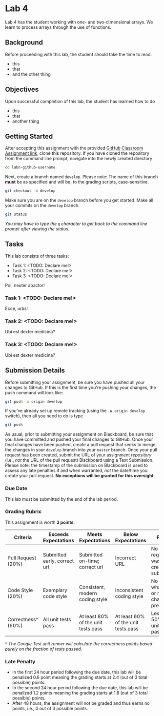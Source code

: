 # Lab 4

Lab 4 has the student working with one- and two-dimensional arrays. We learn to process arrays through the use of functions.

## Background

Before proceeding with this lab, the student should take the time to read:

* this
* that
* and the other thing

## Objectives

Upon successful completion of this lab, the student has learned how to do

* this
* that
* another thing

## Getting Started

After accepting this assignment with the provided [GitHub Classroom Assignment link](https://classroom.github.com/fill-me-in), clone this repository. If you have cloned the repository from the command line prompt, navigate into the newly created directory

```bash
cd labn-github-username
```

Next, create a branch named `develop`. Please note: The name of this branch **must** be as specified and will be, to the grading scripts, case-sensitive.

```bash
git checkout -b develop
```

Make sure you are on the `develop` branch before you get started. Make all your commits on the `develop` branch.

```bash
git status
```

_You may have to type the `q` character to get back to the command line prompt after viewing the status._

## Tasks

This lab consists of three tasks:

- Task 1: <TODO: Declare me!>
- Task 2: <TODO: Declare me!>
- Task 3: <TODO: Declare me!>

Pol, neuter abactor!

### Task 1: <TODO: Declare me!>

Ecce, urbs!

### Task 2: <TODO: Declare me!>

Ubi est dexter medicina?

### Task 3: <TODO: Declare me!>

Ubi est dexter medicina?

## Submission Details

Before submitting your assignment, be sure you have pushed all your changes to GitHub. If this is the first time you're pushing your changes, the push command will look like:

```bash
git push -u origin develop
```

If you've already set up remote tracking (using the `-u origin develop` switch), then all you need to do is type

```bash
git push
```

As usual, prior to submitting your assignment on Blackboard, be sure that you have committed and pushed your final changes to GitHub. Once your final changes have been pushed, create a pull request that seeks to merge the changes in your `develop` branch into your `master` branch. Once your pull request has been created, submit the URL of your assignment _repository_ (i.e., _not_ the URL of the pull request) Blackboard using a Text Submission. Please note: the timestamp of the submission on Blackboard is used to assess any late penalties if and when warranted, _not_ the date/time you create your pull request. **No exceptions will be granted for this oversight**.

### Due Date

This lab must be submitted by the end of the lab period.

### Grading Rubric

This assignment is worth **3 points**.

| Criteria           | Exceeds Expectations         | Meets Expectations                  | Below Expectations                  | Failure                                        |
|--------------------|------------------------------|-------------------------------------|-------------------------------------|------------------------------------------------|
| Pull Request (20%) | Submitted early, correct url | Submitted on-time; correct url      | Incorrect URL                       | No pull request was created or submitted       |
| Code Style (20%)   | Exemplary code style         | Consistent, modern coding style     | Inconsistent coding style           | No style whatsoever or no code changes present |
| Correctness^ (60%) | All unit tests pass          | At least 80% of the unit tests pass | At least 60% of the unit tests pass | Less than 50% of the unit tests pass           |


^ _The Google Test unit runner will calculate the correctness points based purely on the fraction of tests passed_.

### Late Penalty

* In the first 24 hour period following the due date, this lab will be penalized 0.6 point meaning the grading starts at 2.4 (out of 3 total possible) points.
* In the second 24 hour period following the due date, this lab will be penalized 1.2 points meaning the grading starts at 1.8 (out of 3 total possible) points.
* After 48 hours, the assignment will not be graded and thus earns no points, i.e., 0 out of 3 possible points.
